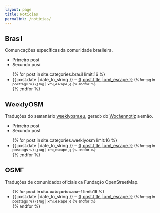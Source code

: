 ```yaml
---
layout: page
title: Notícias
permalink: /noticias/
---
```


## Brasil

Comunicações específicas da comunidade brasileira.

- Primeiro post
- Secundo post

<ul>
    {% for post in site.categories.brasil limit:16 %}
      <li>
        {{ post.date | date_to_string }} ‒ <a href="{{ post.url | prepend: site.baseurl | prepend: site.url }}">{{ post.title | xml_escape }}</a>
        <small>
            {% for tag in post.tags %}
            <span>{{ tag | xml_escape }}</span>
            {% endfor %}
        </small>
      </li>
    {% endfor %}
</ul>

## WeeklyOSM

Traduções do semanário [weeklyosm.eu](http://weeklyosm.eu), gerado do [Wochennotiz](http://blog.openstreetmap.de/) alemão.

- Primeiro post
- Secundo post

<ul>
    {% for post in site.categories.weeklyosm limit:16 %}
      <li>
        {{ post.date | date_to_string }} ‒ <a href="{{ post.url | prepend: site.baseurl | prepend: site.url }}">{{ post.title | xml_escape }}</a>
        <small>
            {% for tag in post.tags %}
            <span>{{ tag | xml_escape }}</span>
            {% endfor %}
        </small>
      </li>
    {% endfor %}
</ul>

## OSMF

Traduções de comunidados oficiais da Fundação OpenStreetMap.

<ul>
    {% for post in site.categories.osmf limit:16 %}
      <li>
        {{ post.date | date_to_string }} ‒ <a href="{{ post.url | prepend: site.baseurl | prepend: site.url }}">{{ post.title | xml_escape }}</a>
        <small>
            {% for tag in post.tags %}
            <span>{{ tag | xml_escape }}</span>
            {% endfor %}
        </small>
      </li>
    {% endfor %}
</ul>
